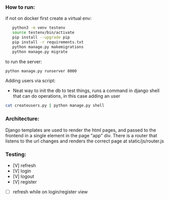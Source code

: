 ### How to run:



if not on docker first create a virtual env:
```bash
   python3 -m venv testenv
   source testenv/bin/activate
   pip install --upgrade pip
   pip install -r requirements.txt
   python manage.py makemigrations
   python manage.py migrate
```

to run the server:

```bash
python manage.py runserver 8000
```

Adding users via script:
   - Neat way to init the db to test things, runs a command in django shell that can do operations, in this case adding an user
```bash
cat createusers.py | python manage.py shell
```
### Architecture:
Django templates are used to render the html pages, and passed to the frontend in a single
element in the page "app" div. There is a router that listens to the url changes and renders the
correct page at static/js/router.js

### Testing:
- [V] refresh 
- [V] login
- [V] logout
- [V] register
- [ ] refresh while on login/register view
